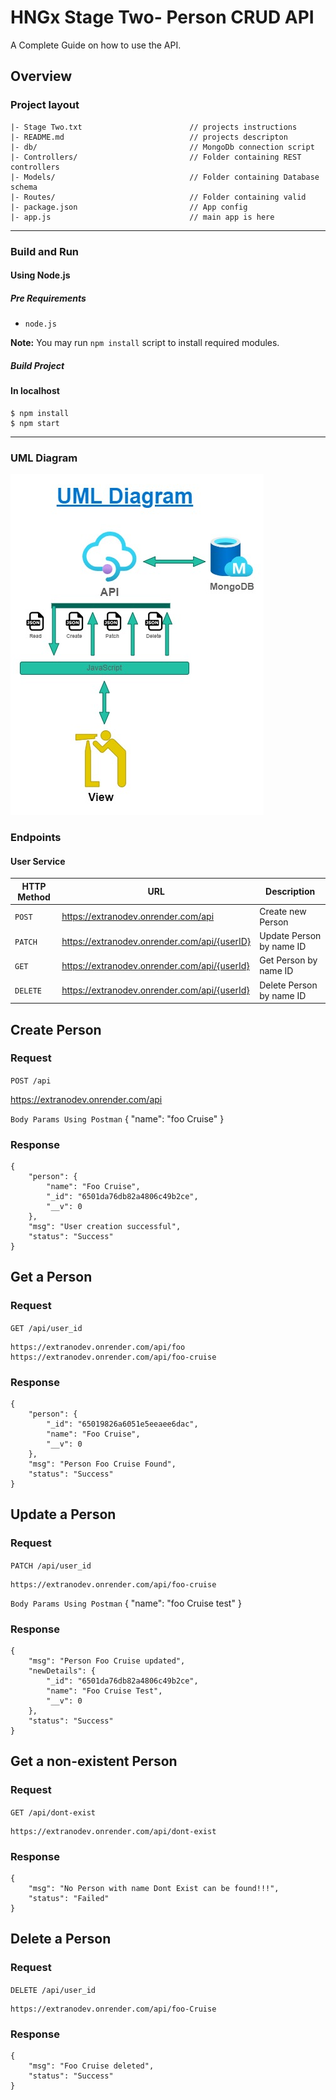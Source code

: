 # HNGx Stage Two- Person CRUD API

A Complete Guide on how to use the API.

## Overview

### Project layout

```
|- Stage Two.txt                        // projects instructions
|- README.md                            // projects descripton
|- db/                                  // MongoDb connection script
|- Controllers/                         // Folder containing REST controllers
|- Models/                              // Folder containing Database schema
|- Routes/                              // Folder containing valid
|- package.json                         // App config
|- app.js                               // main app is here
```

---

### Build and Run

#### Using Node.js

##### Pre Requirements

- `node.js`

**Note:** You may run `npm install` script to install required modules.

##### Build Project

#### In localhost
```
$ npm install
$ npm start
```

---
### UML Diagram
![API UML Diagram](https://github.com/ExtranoDev/HNGx-Internship/blob/main/HNGx1.jpg)
### Endpoints 

#### User Service

|HTTP Method|URL|Description|
|---|---|---|
|`POST`|https://extranodev.onrender.com/api | Create new Person |
|`PATCH`|https://extranodev.onrender.com/api/{userID} | Update Person by name ID |
|`GET`|https://extranodev.onrender.com/api/{userId} | Get Person by name ID |
|`DELETE`|https://extranodev.onrender.com/api/{userId} | Delete Person by name ID |


## Create Person

### Request

`POST /api`

   https://extranodev.onrender.com/api

`Body Params Using Postman`
    {
        "name": "foo Cruise"
    }

### Response

    {
        "person": {
            "name": "Foo Cruise",
            "_id": "6501da76db82a4806c49b2ce",
            "__v": 0
        },
        "msg": "User creation successful",
        "status": "Success"
    }

## Get a Person

### Request

`GET /api/user_id`

    https://extranodev.onrender.com/api/foo
    https://extranodev.onrender.com/api/foo-cruise

### Response

    {
        "person": {
            "_id": "65019826a6051e5eeaee6dac",
            "name": "Foo Cruise",
            "__v": 0
        },
        "msg": "Person Foo Cruise Found",
        "status": "Success"
    }

## Update a Person

### Request

`PATCH /api/user_id`

    https://extranodev.onrender.com/api/foo-cruise

`Body Params Using Postman`
    {
        "name": "foo Cruise test"
    }

### Response

    {
        "msg": "Person Foo Cruise updated",
        "newDetails": {
            "_id": "6501da76db82a4806c49b2ce",
            "name": "Foo Cruise Test",
            "__v": 0
        },
        "status": "Success"
    }

## Get a non-existent Person

### Request

`GET /api/dont-exist`

    https://extranodev.onrender.com/api/dont-exist

### Response

    {
        "msg": "No Person with name Dont Exist can be found!!!",
        "status": "Failed"
    }


## Delete a Person

### Request

`DELETE /api/user_id`

    https://extranodev.onrender.com/api/foo-Cruise

### Response

    {
        "msg": "Foo Cruise deleted",
        "status": "Success"
    }
